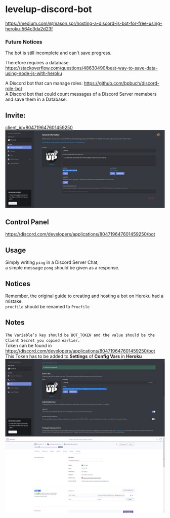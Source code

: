 # levelup-discord-bot
https://medium.com/@mason.spr/hosting-a-discord-js-bot-for-free-using-heroku-564c3da2d23f  
 

### Future Notices
The bot is still incomplete and can't save progress. 

Therefore requires a database.  
https://stackoverflow.com/questions/48630490/best-way-to-save-data-using-node-js-with-heroku  

A Discord bot that can manage roles: https://github.com/bpbuch/discord-role-bot  
A Discord bot that could count messages of a Discord Server memebers and save them in a Database.  

## Invite:
<a href="https://discord.com/oauth2/authorize?client_id=804719647601459250&scope=bot&permissions=0">client_id=804719647601459250</a>
![Client Id can ba found here](./Note3.png)


## Control Panel
https://discord.com/developers/applications/804719647601459250/bot


## Usage
Simply writing `ping` in a Discord Server Chat,   
a simple message `pong` should be given as a response.  


## Notices
Remember, the original guide to creating and hosting a bot on Heroku had a mistake.  
`procfile` should be renamed to `Procfile`  




## Notes
`The Variable’s key should be BOT_TOKEN and the
 value should be the Client Secret you copied earlier.`  
Token can be found in https://discord.com/developers/applications/804719647601459250/bot  
This Token has to be added to **Settings** of **Config Vars** in **Heroku**  
![Token can be found in ](./Note1.png)
![Heroku Settings Tab](./Note2.png)
